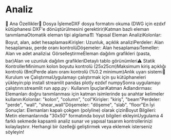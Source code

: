 # Analiz
🎯 Ana Özellikler📁 Dosya İşlemeDXF dosya formatını okuma (DWG için ezdxf kütüphanesi DXF'e dönüştürülmesini gerektirir)Katman bazlı eleman tanımlamaOtomatik eleman tipi algılama🏗️ Yapısal Eleman AnaliziKolonlar: Boyut, alan, adet hesaplamasıKirişler: Uzunluk, açıklık analiziPerdeler: Alan hesaplaması, perde oranı kontrolüDöşemeler: Alan hesaplamasıTemeller: Alan ve adet analizi📊 GörselleştirmeEleman dağılım grafikleri (pasta, bar)Alan ve uzunluk dağılım grafikleriDetaylı tablo görünümleri⚠️ Statik KontrollerMinimum kolon boyutu kontrolü (25x25cm)Maksimum kiriş açıklığı kontrolü (8m)Perde alanı oranı kontrolü (%0.2 minimum)Anlık uyarı sistemi🚀 Kurulum ve ÇalıştırmaUygulamayı çalıştırmak için şu kütüphaneleri yükleyin:pip install streamlit pandas plotly ezdxf numpySonra uygulamayı çalıştırın:streamlit run app.py💡 Kullanım İpuçlarıKatman Adlandırması: Elemanları doğru tanımlanması için katman isimlerinde şu anahtar kelimeler kullanın:Kolonlar: "kolon", "column", "col"Kirişler: "kiriş", "beam"Perdeler: "perde", "wall", "shear_wall"Döşemeler: "döşeme", "slab", "floor"En İyi Sonuçlar: Elemanları kapalı çokgen (polyline) olarak çizinBoyut Bilgileri: Metin elemanlarında "30x50" formatında boyut bilgileri ekleyinUygulama 4 farklı sekmede kapsamlı analiz sunar ve yapısal tasarım kontrollerinizi kolaylaştırır. Herhangi bir özelleği geliştirmek veya eklemek isterseniz söyleyin!
